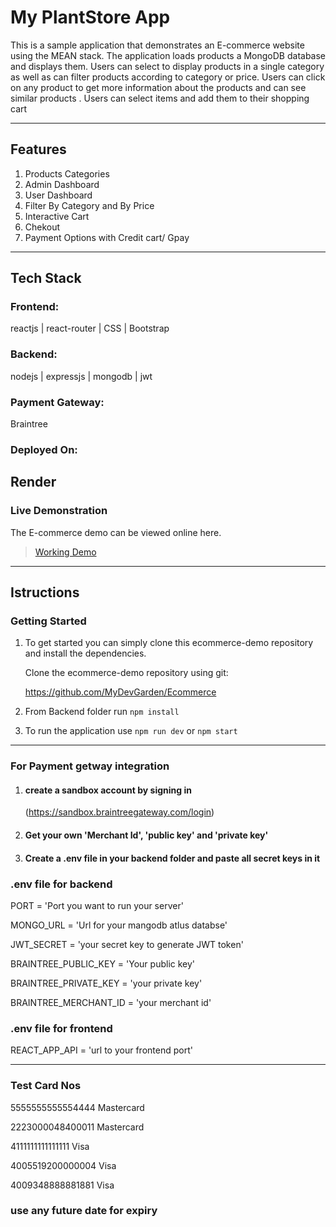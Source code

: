 # My PlantStore App
This is a sample application that demonstrates an E-commerce website using the MEAN stack. The application loads products a MongoDB database and displays them. Users can select to display products in a single category as well as can filter products according to category or price. Users can click on any product to get more information about the products and can see similar products . Users can select items and add them to their shopping cart

---
## Features

1. Products Categories
2. Admin Dashboard
3. User Dashboard
4. Filter By Category and By Price
5. Interactive Cart
6. Chekout
7. Payment Options with Credit cart/ Gpay
---

## Tech Stack
### Frontend:

reactjs | react-router |  CSS | Bootstrap 

### Backend:

nodejs | expressjs | mongodb | jwt 

### Payment Gateway:

Braintree

### Deployed On:

Render
---

### Live Demonstration
The E-commerce demo can be viewed online here.
>[Working Demo](https://ecommerce-plantstore.onrender.com)
---

## Istructions

### Getting Started 
1. To get started you can simply clone this ecommerce-demo repository and install the dependencies.

    Clone the ecommerce-demo repository using git:

    https://github.com/MyDevGarden/Ecommerce

2. From Backend folder run ``npm install``
3. To run the application use ``npm run dev`` or ``npm start``

___

### For Payment getway integration 
1. #### create a sandbox account by signing in
    (https://sandbox.braintreegateway.com/login)

2. #### Get your own 'Merchant Id', 'public key' and 'private key'
3. #### Create a .env file in your backend folder and paste all secret keys in it

### .env file for backend

PORT = 'Port you want to run your server'

MONGO_URL = 'Url for your mangodb atlus databse'

JWT_SECRET = 'your secret key to generate JWT token'


BRAINTREE_PUBLIC_KEY = 'Your public key'

BRAINTREE_PRIVATE_KEY = 'your private key'

BRAINTREE_MERCHANT_ID = 'your merchant id'

### .env file for frontend

REACT_APP_API = 'url to your frontend port'

___

### Test Card Nos
5555555555554444	Mastercard

2223000048400011	Mastercard

4111111111111111	Visa

4005519200000004	Visa

4009348888881881	Visa

### use any future date for expiry


